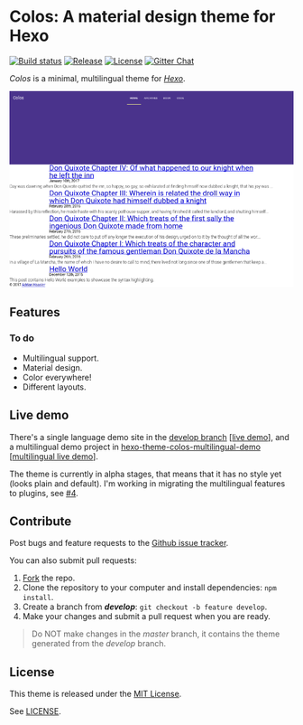 Colos: A material design theme for Hexo
=======================================

[![Build status](https://travis-ci.org/ahaasler/hexo-theme-colos.svg?branch=develop)](https://travis-ci.org/ahaasler/hexo-theme-colos)
[![Release](https://img.shields.io/github/release/ahaasler/hexo-theme-colos.svg?style=flat)](https://github.com/ahaasler/hexo-theme-colos/releases/latest)
[![License](https://img.shields.io/github/license/mashape/apistatus.svg)](LICENSE)
[![Gitter Chat](https://img.shields.io/gitter/room/ahaasler/hexo-theme-colos.svg)](https://gitter.im/ahaasler/hexo-theme-colos)

*Colos* is a minimal, multilingual theme for *[Hexo](http://hexo.io/ "A fast, simple & powerful blog framework")*.

![Screenshot](screenshot.png?raw=true "Screenshot")

Features
--------

### To do

- Multilingual support.
- Material design.
- Color everywhere!
- Different layouts.

Live demo
---------

There's a single language demo site in the [develop branch](https://github.com/ahaasler/hexo-theme-colos/tree/develop/test/demo "Demo site for the colos theme") \[[live demo](https://ahaasler.github.io/hexo-theme-colos "Colos")\],
and a multilingual demo project in [hexo-theme-colos-multilingual-demo](https://github.com/ahaasler/hexo-theme-colos-multilingual-demo "Multilingual demo site for the colos theme") \[[multilingual live demo](https://ahaasler.github.io/hexo-theme-colos-multilingual-demo/ "Colos")\].

The theme is currently in alpha stages, that means that it has no style yet (looks plain and default). I'm working in migrating the multilingual features to plugins, see [\#4](https://github.com/ahaasler/hexo-theme-colos/issues/4 "Generators should be separated from theme").

Contribute
----------

Post bugs and feature requests to the [Github issue tracker](https://github.com/ahaasler/hexo-theme-colos/issues "Issues").

You can also submit pull requests:

1. [Fork](https://github.com/ahaasler/hexo-theme-colos/fork "Fork your own copy of ahaasler/hexo-theme-colos") the repo.
2. Clone the repository to your computer and install dependencies: `npm install`.
3. Create a branch from ***develop***: `git checkout -b feature develop`.
4. Make your changes and submit a pull request when you are ready.

> Do NOT make changes in the *master* branch, it contains the theme generated from the *develop* branch.

License
-------

This theme is released under the [MIT License](http://opensource.org/licenses/MIT "The MIT License").

See [LICENSE](LICENSE "The MIT License").
